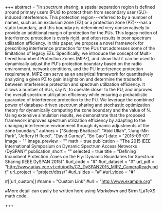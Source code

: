 +++
abstract = "In spectrum sharing, a spatial separation region is defined around primary users (PUs) to protect them from secondary user (SU)-induced interference. This protection region---referred to by a number of names, such as an exclusion zone (EZ) or a protection zone (PZ)---has a static boundary, and this boundary is determined very conservatively to provide an additional margin of protection for the PUs. This legacy notion of interference protection is overly rigid, and often results in poor spectrum utilization efficiency. In this paper, we propose a novel framework for prescribing interference protection for the PUs that addresses some of the limitations of legacy EZs. Specifically, we introduce the concept of Multi-tiered Incumbent Protection Zones (MIPZ), and show that it can be used to dynamically adjust the PU's protection boundary based on the radio environment, network conditions, and the PU interference protection requirement. MIPZ can serve as an analytical framework for quantitatively analyzing a given PZ to gain insights on and determine the tradeoffs between interference protection and spectrum utilization efficiency. It allows a number of SUs, say N, to operate closer to the PU, and improves the overall spectrum utilization efficiency while ensuring a probabilistic guarantee of interference protection to the PU. We leverage the combined power of database-driven spectrum sharing and stochastic optimization theory for dynamically computing the zone boundary and the value of N. Using extensive simulation results, we demonstrate that the proposed framework improves spectrum utilization efficiency by adapting to the changing interference environment through dynamic adjustments of the zone boundary."
authors = ["Sudeep Bhattarai", "Abid Ullah", "Jung-Min Park", "Jeffery H Reed", "David Gurney", "Bo Gao"]
date = "2015-09-01"
image = ""
image_preview = ""
math = true
publication = "The 2015 IEEE International Symposium on Dynamic Spectrum Access Networks (DySPAN)"
publication_short = ""
selected = true
title = "Defining Incumbent Protection Zones on the Fly: Dynamic Boundaries for Spectrum Sharing (IEEE DySPAN 2015)"
#url_code = "#"
#url_dataset = "#"
url_pdf = "http://www.arias.ece.vt.edu/pdfs/C2_DySPAN2015_MIPZ_CameraReady.pdf"
url_project = "project/dbss/"
#url_slides = "#"
#url_video = "#"

#[[url_custom]]
#name = "Custom Link"
#url = "http://www.example.org"

#More detail can easily be written here using *Markdown* and $\rm \LaTeX$ math code.

+++


